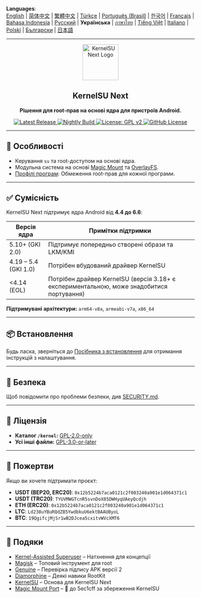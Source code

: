 **Languages**:  
[English](README.md) | [简体中文](README_CN.md) | [繁體中文](README_TW.md) | [Türkçe](README_TR.md) | [Português (Brasil)](README_PT-BR.md) | [한국어](README_KO.md) | [Français](README_FR.md) | [Bahasa Indonesia](README_ID.md) | [Русский](README_RU.md) | **Українська** | [ภาษาไทย](README_TH.md) | [Tiếng Việt](README_VI.md) | [Italiano](README_IT.md) | [Polski](README_PL.md) | [Български](README_BG.md) | [日本語](README_JA.md)

---

<div align="center">
  <img src="/assets/kernelsu_next.png" width="96" alt="KernelSU Next Logo">

  <h2>KernelSU Next</h2>
  <p><strong>Рішення для root-прав на основі ядра для пристроїв Android.</strong></p>

  <p>
    <a href="https://github.com/KernelSU-Next/KernelSU-Next/releases/latest">
      <img src="https://img.shields.io/github/v/release/KernelSU-Next/KernelSU-Next?label=Release&logo=github" alt="Latest Release">
    </a>
    <a href="https://nightly.link/KernelSU-Next/KernelSU-Next/workflows/build-manager-ci/next/Manager">
      <img src="https://img.shields.io/badge/Nightly%20Release-gray?logo=hackthebox&logoColor=fff" alt="Nightly Build">
    </a>
    <a href="https://www.gnu.org/licenses/old-licenses/gpl-2.0.en.html">
      <img src="https://img.shields.io/badge/License-GPL%20v2-orange.svg?logo=gnu" alt="License: GPL v2">
    </a>
    <a href="/LICENSE">
      <img src="https://img.shields.io/github/license/KernelSU-Next/KernelSU-Next?logo=gnu" alt="GitHub License">
    </a>
  </p>
</div>

---

## 🚀 Особливості

- Керування `su` та root-доступом на основі ядра.
- Модульна система на основі [Magic Mount](https://topjohnwu.github.io/Magisk/details.html#magic-mount) та [OverlayFS](https://en.wikipedia.org/wiki/OverlayFS).
- [Профілі програм](https://kernelsu.org/guide/app-profile.html): Обмеження root-прав для кожної програми.

---

## ✅ Сумісність

KernelSU Next підтримує ядра Android від **4.4 до 6.6**:

| Версія ядра          | Примітки підтримки                                                                        |
|----------------------|-------------------------------------------------------------------------------------------|
| 5.10+ (GKI 2.0)      | Підтримує попередньо створені образи та LKM/KMI                                           |
| 4.19 – 5.4 (GKI 1.0) | Потрібен вбудований драйвер KernelSU                                                      |
| <4.14 (EOL)          | Потрібен драйвер KernelSU (версія 3.18+ є експериментальною, може знадобитися портування) |

**Підтримувані архітектури:** `arm64-v8a`, `armeabi-v7a`, `x86_64`

---

## 📦 Встановлення

Будь ласка, зверніться до [Посібника з встановлення](https://kernelsu-next.github.io/webpage/pages/installation.html) для отримання інструкцій з налаштування.

---

## 🔐 Безпека

Щоб повідомити про проблеми безпеки, див [SECURITY.md](/SECURITY.md).

---

## 📜 Ліцензія

- **Каталог `/kernel`:** [GPL-2.0-only](https://www.gnu.org/licenses/old-licenses/gpl-2.0.en.html)
- **Усі інші файли:** [GPL-3.0-or-later](https://www.gnu.org/licenses/gpl-3.0.html)

---

## 💸 Пожертви

Якщо ви хочете підтримати проєкт:

- **USDT (BEP20, ERC20)**: `0x12b5224b7aca0121c2f003240a901e1d064371c1`
- **USDT (TRC20)**: `TYUVMWGTcnR5svnDoX85DWHyqUAeyQcdjh`
- **ETH (ERC20)**: `0x12b5224b7aca0121c2f003240a901e1d064371c1`
- **LTC**: `Ld238uYBuRQdZB5YwdbkuU6ektBAAUByoL`
- **BTC**: `19QgifcjMjSr1wB2DJcea5cxitvWVcXMT6`

---

## 🙏 Подяки

- [Kernel-Assisted Superuser](https://git.zx2c4.com/kernel-assisted-superuser/about/) – Натхнення для концепції
- [Magisk](https://github.com/topjohnwu/Magisk) – Топовий інструмент для root
- [Genuine](https://github.com/brevent/genuine/) – Перевірка підпису APK версії 2
- [Diamorphine](https://github.com/m0nad/Diamorphine) – Деякі навики RootKit
- [KernelSU](https://github.com/tiann/KernelSU) – Основа для KernelSU Next
- [Magic Mount Port](https://github.com/5ec1cff/KernelSU/blob/main/userspace/ksud/src/magic_mount.rs) – 💜 до 5ec1cff за збереження KernelSU
